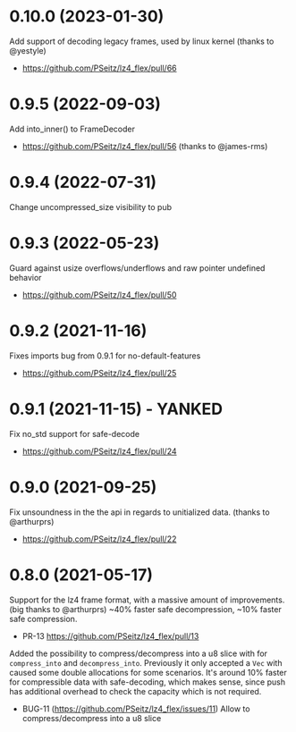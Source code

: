 0.10.0 (2023-01-30)
==================
Add support of decoding legacy frames, used by linux kernel (thanks to @yestyle)
* https://github.com/PSeitz/lz4_flex/pull/66

0.9.5 (2022-09-03)
==================
Add into_inner() to FrameDecoder
* https://github.com/PSeitz/lz4_flex/pull/56 (thanks to @james-rms)

0.9.4 (2022-07-31) 
==================
Change uncompressed_size visibility to pub

0.9.3 (2022-05-23) 
==================
Guard against usize overflows/underflows and raw pointer undefined behavior
* https://github.com/PSeitz/lz4_flex/pull/50

0.9.2 (2021-11-16) 
==================
Fixes imports bug from 0.9.1 for no-default-features
* https://github.com/PSeitz/lz4_flex/pull/25

0.9.1 (2021-11-15) - YANKED
==================
Fix no_std support for safe-decode
* https://github.com/PSeitz/lz4_flex/pull/24

0.9.0 (2021-09-25)
==================
Fix unsoundness in the the api in regards to unitialized data. (thanks to @arthurprs)
* https://github.com/PSeitz/lz4_flex/pull/22

0.8.0 (2021-05-17)
==================
Support for the lz4 frame format, with a massive amount of improvements. (big thanks to @arthurprs)
~40% faster safe decompression, ~10% faster safe compression.
* PR-13 https://github.com/PSeitz/lz4_flex/pull/13

Added the possibility to compress/decompress into a u8 slice with
for `compress_into` and `decompress_into`. Previously it only accepted
a `Vec` with caused some double allocations for some scenarios. It's 
around 10% faster for compressible data with safe-decoding, which makes sense, since
push has additional overhead to check the capacity which is not required.

* BUG-11 (https://github.com/PSeitz/lz4_flex/issues/11)
	Allow to compress/decompress into a u8 slice


